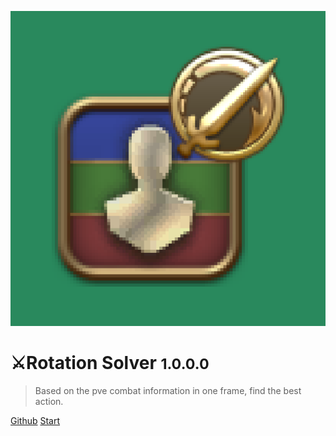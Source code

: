 ![logo](/RotationSolverIconDiscord_512.png)

# **⚔️Rotation Solver** <small>1.0.0.0</small>

> Based on the pve combat information in one frame, find the best action.

[Github](https://github.com/ArchiDog1998/RotationSolver)
[Start](#Whale🦗)